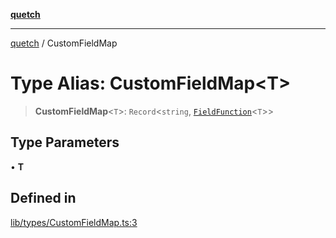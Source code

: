 [**quetch**](../README.md)

***

[quetch](../README.md) / CustomFieldMap

# Type Alias: CustomFieldMap\<T\>

> **CustomFieldMap**\<`T`\>: `Record`\<`string`, [`FieldFunction`](FieldFunction.md)\<`T`\>\>

## Type Parameters

• **T**

## Defined in

[lib/types/CustomFieldMap.ts:3](https://github.com/nevoland/quetch/blob/d3c3874b3b683738adb5be9e083a7d95e2758c83/lib/types/CustomFieldMap.ts#L3)
